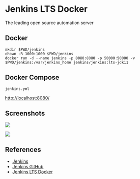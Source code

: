 # Jenkins LTS Docker

The leading open source automation server 

## Docker
```
mkdir $PWD/jenkins
chown -R 1000:1000 $PWD/jenkins
docker run -d --name jenkins -p 8080:8080 -p 50000:50000 -v $PWD/jenkins:/var/jenkins_home jenkins/jenkins:lts-jdk11
```

## Docker Compose
`jenkins.yml`

[http://localhost:8080/](http://localhost:8080/)

## Screenshots
![](https://www.jenkins.io/doc/book/resources/node/credentials-1.png)

![](https://www.jenkins.io/doc/book/resources/jmeter/jmeter-13.png)

## References
- [Jenkins](https://www.jenkins.io/)
- [Jenkins GitHub](https://github.com/jenkinsci/jenkins)
- [Jenkins LTS Docker](https://hub.docker.com/r/jenkins/jenkins)